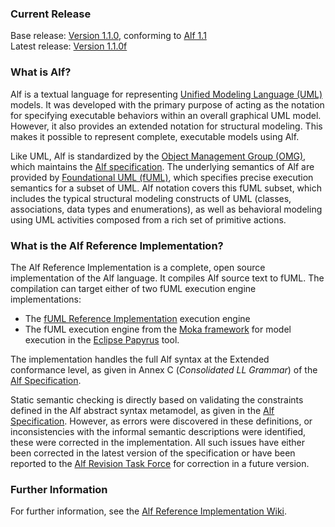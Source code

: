 ### Current Release
Base release: [Version 1.1.0](https://github.com/ModelDriven/Alf-Reference-Implementation/releases/tag/v1.1.0), conforming to [Alf 1.1](http://www.omg.org/spec/ALF/1.1)<br>
Latest release: [Version 1.1.0f](https://github.com/ModelDriven/Alf-Reference-Implementation/releases/tag/v1.1.0f)

### What is Alf?

Alf is a textual language for representing [Unified Modeling Language (UML)](http://www.uml.org) models. It was developed with the primary purpose of acting as the notation for specifying executable behaviors within an overall graphical UML model. However, it also provides an extended notation for structural modeling. This makes it possible to represent complete, executable models using Alf.

Like UML, Alf is standardized by the [Object Management Group (OMG)](http://www.omg.org), which maintains the [Alf specification](http://www.omg.org/spec/ALF). The underlying semantics of Alf are provided by [Foundational UML (fUML)](http://www.omg.org/spec/FUML), which specifies precise execution semantics for a subset of UML. Alf notation covers this fUML subset, which includes the typical structural modeling constructs of UML (classes, associations, data types and enumerations), as well as behavioral modeling using UML activities composed from a rich set of primitive actions.

### What is the Alf Reference Implementation?

The Alf Reference Implementation is a complete, open source implementation of the Alf language. It compiles Alf source text to fUML. The compilation can target either of two fUML execution engine implementations:

* The [fUML Reference Implementation](http://fuml.modeldriven.org) execution engine
* The fUML execution engine from the [Moka framework](http://wiki.eclipse.org/Papyrus/UserGuide/ModelExecution) for model execution in the [Eclipse Papyrus](http://www.eclipse.org/papyrus) tool.

The implementation handles the full Alf syntax at the Extended conformance level, as given in Annex C (*Consolidated LL Grammar*) of the [Alf Specification](http://www.omg.org/spec/ALF/Current).

Static semantic checking is directly based on validating the constraints defined in the Alf abstract syntax metamodel, as given in the [Alf Specification](http://www.omg.org/spec/ALF/Current). However, as errors were discovered in these definitions, or inconsistencies with the informal semantic descriptions were identified, these were corrected in the implementation. All such issues have either been corrected in the latest version of the specification or have been reported to the [Alf Revision Task Force](http://issues.omg.org/issues/task-force/ALF11) for correction in a future version.

### Further Information

For further information, see the [Alf Reference Implementation Wiki](https://github.com/ModelDriven/Alf-Reference-Implementation/wiki).
